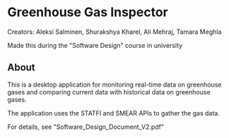 # Greenhouse Gas Inspector

Creators: Aleksi Salminen, Shurakshya Kharel, Ali Mehraj, Tamara Meghla

Made this during the "Software Design" course in university

## About

This is a desktop application for monitoring real-time data on greenhouse gases and comparing current data with historical data on greenhouse gases.

The application uses the STATFI and SMEAR APIs to gather the gas data.

For details, see "Software_Design_Document_V2.pdf"
